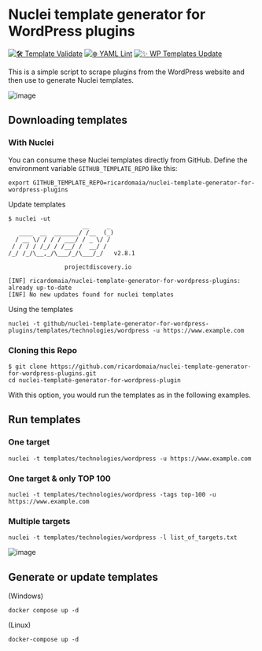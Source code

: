 # Nuclei template generator for WordPress plugins

[![🛠 Template Validate](https://github.com/ricardomaia/nuclei-template-generator-for-wordpress-plugins/actions/workflows/template-validate.yml/badge.svg)](https://github.com/ricardomaia/nuclei-template-generator-for-wordpress-plugins/actions/workflows/template-validate.yml) [![❄️ YAML Lint](https://github.com/ricardomaia/nuclei-template-generator-for-wordpress-plugins/actions/workflows/syntax-checking.yml/badge.svg)](https://github.com/ricardomaia/nuclei-template-generator-for-wordpress-plugins/actions/workflows/syntax-checking.yml) [![✨ WP Templates Update](https://github.com/ricardomaia/nuclei-template-generator-for-wordpress-plugins/actions/workflows/template-update.yml/badge.svg?branch=main)](https://github.com/ricardomaia/nuclei-template-generator-for-wordpress-plugins/actions/workflows/template-update.yml)

This is a simple script to scrape plugins from the WordPress website and then use to generate Nuclei templates.

![image](https://user-images.githubusercontent.com/1353811/205188352-090ff901-3a62-4654-a012-04059d7e7f3f.png)

## Downloading templates

### With Nuclei

You can consume these Nuclei templates directly from GitHub.
Define the environment variable `GITHUB_TEMPLATE_REPO` like this:

```console
export GITHUB_TEMPLATE_REPO=ricardomaia/nuclei-template-generator-for-wordpress-plugins
```

Update templates

```console
$ nuclei -ut
                     __     _
   ____  __  _______/ /__  (_)
  / __ \/ / / / ___/ / _ \/ /
 / / / / /_/ / /__/ /  __/ /
/_/ /_/\__,_/\___/_/\___/_/   v2.8.1

                projectdiscovery.io

[INF] ricardomaia/nuclei-template-generator-for-wordpress-plugins: already up-to-date
[INF] No new updates found for nuclei templates
```

Using the templates

```console
nuclei -t github/nuclei-template-generator-for-wordpress-plugins/templates/technologies/wordpress -u https://www.example.com
```

### Cloning this Repo

```console
$ git clone https://github.com/ricardomaia/nuclei-template-generator-for-wordpress-plugins.git
cd nuclei-template-generator-for-wordpress-plugin
```

With this option, you would run the templates as in the following examples.

## Run templates

### One target

```console
nuclei -t templates/technologies/wordpress -u https://www.example.com
```

### One target & only TOP 100

```console
nuclei -t templates/technologies/wordpress -tags top-100 -u https://www.example.com
```

### Multiple targets

```console
nuclei -t templates/technologies/wordpress -l list_of_targets.txt
```

![image](https://user-images.githubusercontent.com/1353811/205873579-e92e61d0-f81f-4648-9216-5f1fa22168bb.png)

## Generate or update templates

(Windows)

```console
docker compose up -d
```

(Linux)

```console
docker-compose up -d
```
